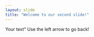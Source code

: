 ```yaml
---
layout: slide
title: "Welcome to our second slide!"
---
```

Your text"
Use the left arrow to go back!

